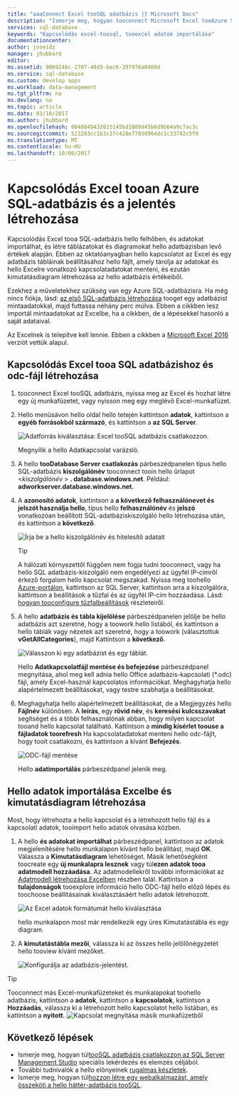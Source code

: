 ```yaml
---
title: "aaaConnect Excel tooSQL adatbázis |} Microsoft Docs"
description: "Ismerje meg, hogyan tooconnect Microsoft Excel tooAzure SQL adatbázis-hello felhőben. Adatok importálása Excelbe jelentésekhez és adatok áttekintéséhez."
services: sql-database
keywords: "Kapcsolódás excel-toosql, tooexcel adatok importálása"
documentationcenter: 
author: joseidz
manager: jhubbard
editor: 
ms.assetid: 906924bc-2707-48d3-bac6-397976a0409d
ms.service: sql-database
ms.custom: develop apps
ms.workload: data-management
ms.tgt_pltfrm: na
ms.devlang: na
ms.topic: article
ms.date: 03/10/2017
ms.author: jhubbard
ms.openlocfilehash: 0048849432023145bd1009d45b6d9b64a9c7ac3c
ms.sourcegitcommit: 523283cc1b3c37c428e77850964dc1c33742c5f0
ms.translationtype: MT
ms.contentlocale: hu-HU
ms.lasthandoff: 10/06/2017
---
```

# <a name="connect-excel-tooan-azure-sql-database-and-create-a-report"></a>Kapcsolódás Excel tooan Azure SQL-adatbázis és a jelentés létrehozása

Kapcsolódás Excel tooa SQL-adatbázis hello felhőben, és adatokat importálhat, és létre táblázatokat és diagramokat hello adatbázisban levő értékek alapján. Ebben az oktatóanyagban hello kapcsolatot az Excel és egy adatbázis tábláinak beállításához hello fájlt, amely tárolja az adatokat és hello Excelre vonatkozó kapcsolatadatokat menteni, és ezután kimutatásdiagram létrehozása az hello adatbázis értékeiből.

Ezekhez a műveletekhez szükség van egy Azure SQL-adatbázisra. Ha még nincs fiókja, lásd: [az első SQL-adatbázis létrehozása](sql-database-get-started-portal.md) tooget egy adatbázist mintaadatokkal, majd futtassa néhány perc múlva. Ebben a cikkben lesz importál mintaadatokat az Excelbe, ha a cikkben, de a lépésekkel hasonló a saját adataival.

Az Excelnek is telepítve kell lennie. Ebben a cikkben a [Microsoft Excel 2016](https://products.office.com/) verziót vettük alapul.

## <a name="connect-excel-tooa-sql-database-and-create-an-odc-file"></a>Kapcsolódás Excel tooa SQL adatbázishoz és odc-fájl létrehozása
1. tooconnect Excel tooSQL adatbázis, nyissa meg az Excel és hozhat létre egy új munkafüzetet, vagy nyisson meg egy meglévő Excel-munkafüzet.
2. Hello menüsávon hello oldal hello tetején kattintson **adatok**, kattintson a **egyéb forrásokból származó**, és kattintson a **az SQL Server**.
   
   ![Adatforrás kiválasztása: Excel tooSQL adatbázis csatlakozzon.](./media/sql-database-connect-excel/excel_data_source.png)
   
   Megnyílik a hello Adatkapcsolat varázsló.
3. A hello **tooDatabase Server csatlakozás** párbeszédpanelen típus hello SQL-adatbázis **kiszolgálónév** tooconnect tooin hello űrlapot <*kiszolgálónév* > **. database.windows.net**. Például: **adworkserver.database.windows.net**.
4. A **azonosító adatok**, kattintson a **a következő felhasználónevet és jelszót használja hello**, típus hello **felhasználónév** és **jelszó** vonatkozóan beállított SQL-adatbáziskiszolgáló hello létrehozása után, és kattintson a **következő**.
   
   ![Írja be a hello kiszolgálónév és hitelesítő adatait](./media/sql-database-connect-excel/connect-to-server.png)
   
   > [!TIP]
   > A hálózati környezettől függően nem fogja tudni tooconnect, vagy ha hello SQL adatbázis-kiszolgáló nem engedélyezi az ügyfél IP-címről érkező forgalom hello kapcsolat megszakad. Nyissa meg toohello [Azure-portálon](https://portal.azure.com/), kattintson az SQL Server, kattintson arra a kiszolgálóra, kattintson a beállítások a tűzfal és az ügyfél IP-cím hozzáadása. Lásd: [hogyan tooconfigure tűzfalbeállítások](sql-database-configure-firewall-settings.md) részleteiről.
   > 
   > 
5. A hello **adatbázis és tábla kijelölése** párbeszédpanelen jelölje be hello adatbázis azt szeretné, hogy a toowork hello listából, és kattintson a hello táblák vagy nézetek azt szeretné, hogy a toowork (választottuk **vGetAllCategories**), majd Kattintson a **következő**.
   
    ![Válasszon ki egy adatbázist és egy táblát.](./media/sql-database-connect-excel/select-database-and-table.png)
   
    Hello **Adatkapcsolatfájl mentése és befejezése** párbeszédpanel megnyitása, ahol meg kell adnia hello Office adatbázis-kapcsolati (*.odc) fájl, amely Excel-használ kapcsolatos információkat. Meghagyhatja hello alapértelmezett beállításokat, vagy testre szabhatja a beállításokat.
6. Meghagyhatja hello alapértelmezett beállításokat, de a Megjegyzés hello **Fájlnév** különösen. A **leírás**, egy **rövid név**, és **keresési kulcsszavakat** segítséget és a többi felhasználónak abban, hogy milyen kapcsolat tooand hello kapcsolat található. Kattintson a **mindig kísérlet toouse a fájladatok toorefresh** Ha kapcsolatadatokat menteni hello odc-fájlt, hogy tooit csatlakozni, és kattintson a kívánt **Befejezés**.
   
    ![ODC-fájl mentése](./media/sql-database-connect-excel/save-odc-file.png)
   
    Hello **adatimportálás** párbeszédpanel jelenik meg.

## <a name="import-hello-data-into-excel-and-create-a-pivot-chart"></a>Hello adatok importálása Excelbe és kimutatásdiagram létrehozása
Most, hogy létrehozta a hello kapcsolat és a létrehozott hello fájl és a kapcsolati adatok, tooimport hello adatok olvasása közben.

1. A hello **és adatokat importálhat** párbeszédpanel, kattintson az adatok megjelenítésére hello munkalapon kívánt hello beállítást, majd **OK**. Válassza a **Kimutatásdiagram** lehetőséget. Másik lehetőségként toocreate egy **új munkalapra lesznek** vagy túl**ezen adatok tooa adatmodell hozzáadása**. Az adatmodellekről további információkat az [Adatmodell létrehozása Excelben](https://support.office.com/article/Create-a-Data-Model-in-Excel-87E7A54C-87DC-488E-9410-5C75DBCB0F7B) részben talál. Kattintson a **tulajdonságok** tooexplore információ hello ODC-fájl hello előző lépés és toochoose beállításainak kiválasztásáért hello adatok létrehozott.
   
    ![Az Excel adatok formátumát hello kiválasztása](./media/sql-database-connect-excel/import-data.png)
   
    hello munkalapon most már rendelkezik egy üres Kimutatástábla és egy diagram.
2. A **kimutatástábla mezői**, válassza ki az összes hello jelölőnégyzetét hello tooview kívánt mezőket.
   
    ![Konfigurálja az adatbázis-jelentést.](./media/sql-database-connect-excel/power-pivot-results.png)

> [!TIP]
> Tooconnect más Excel-munkafüzeteket és munkalapokat toohello adatbázis, kattintson a **adatok**, kattintson a **kapcsolatok**, kattintson a **Hozzáadás**, válassza ki a létrehozott hello kapcsolatot hello listában, és kattintson a **nyitott**.
> ![Kapcsolat megnyitása másik munkafüzetből](./media/sql-database-connect-excel/open-from-another-workbook.png)
> 
> 

## <a name="next-steps"></a>Következő lépések
* Ismerje meg, hogyan túl[tooSQL adatbázis csatlakozzon az SQL Server Management Studio](sql-database-connect-query-ssms.md) speciális lekérdezés és elemzés céljából.
* További tudnivalók a hello előnyeinek [rugalmas készletek](sql-database-elastic-pool.md).
* Ismerje meg, hogyan túl[hozzon létre egy webalkalmazást, amely összeköti a hello háttér-adatbázis tooSQL](../app-service-web/web-sites-dotnet-deploy-aspnet-mvc-app-membership-oauth-sql-database.md).

